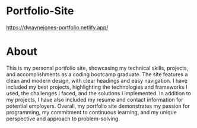 # Portfolio-Site

https://dwaynejones-portfolio.netlify.app/

# About

This is my personal portfolio site, showcasing my technical skills, projects, and accomplishments as a coding bootcamp graduate. The site features a clean and modern design, with clear headings and easy navigation. I have included my best projects, highlighting the technologies and frameworks I used, the challenges I faced, and the solutions I implemented. In addition to my projects, I have also included my resume and contact information for potential employers. Overall, my portfolio site demonstrates my passion for programming, my commitment to continuous learning, and my unique perspective and approach to problem-solving.
